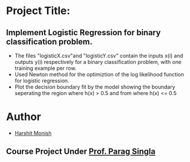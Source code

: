 # Project Title:

## Implement Logistic Regression for binary classification problem.

* The files "logisticX.csv"and "logisticY.csv" contain the inputs x(i) and outputs y(i) respectively for a binary classification problem, with one training example per row.
* Used Newton method for the optimiztion of the log likelihood function for logistic regression.
* Plot the decision boundary fit by the model showing the boundary seperating the region where h(x) > 0.5 and from where h(x) <= 0.5


# Author 
 * [Harshit Monish](https://github.com/harshitmonish)
 
## Course Project Under [Prof. Parag Singla](http://www.cse.iitd.ernet.in/~parags/)
